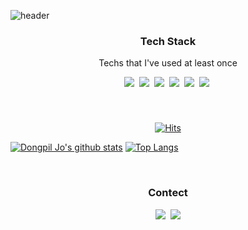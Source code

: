 ![header](https://capsule-render.vercel.app/api?type=soft&color=auto&height=150&section=header&text=DongpilJo&fontSize=70&animation=twinkling)

<h3 align="center"> Tech Stack </h3>

<p align="center"> Techs that I've used at least once </p>

<p align="center">
  <img src="https://img.shields.io/badge/Python-3766AB?style=flat-square&logo=Python&logoColor=white"/></a>&nbsp 
  <img src="https://img.shields.io/badge/Javascript-ffb13b?style=flat-square&logo=javascript&logoColor=white"/></a>&nbsp 
  <img src="https://img.shields.io/badge/css-1572B6?style=flat-square&logo=css3&logoColor=white"/></a>&nbsp 
  <img src="https://img.shields.io/badge/vite-1572B6?style=flat-square&logo=vite3&logoColor=white"/></a>&nbsp
  <img src="https://img.shields.io/badge/vercel-1572B6?style=flat-square&logo=vercel3&logoColor=white"/></a>&nbsp
  <img src="https://img.shields.io/badge/HTML-1572B6?style=flat-square&logo=HTML&logoColor=white"/></a>&nbsp
</p>

<br>

<h3 align="center"></h3>

<div align=center>
	
[![Hits](https://hits.seeyoufarm.com/api/count/incr/badge.svg?url=https%3A%2F%2Fgithub.com%2Feastfilmm&count_bg=%23020715&title_bg=%23020715&icon=openstreetmap.svg&icon_color=%23FFFFFF&title=Visitors&edge_flat=false)](https://hits.seeyoufarm.com)
  </div>

[![Dongpil Jo's github stats](https://github-readme-stats.vercel.app/api?username=eastfilmm)](https://github.com/anuraghazra/github-readme-stats)
[![Top Langs](https://github-readme-stats.vercel.app/api/top-langs/?username=eastfilmm&langs_count=4&layout=compact&theme=white)](https://eastfilmm.github.io/)
  
<br>


<h3 align="center"> Contect </h3>
<p align="center">
  <a href="https://www.instagram.com/east_filmm/"><img src="https://img.shields.io/badge/Instagram-E4405F?style=flat-square&logo=Instagram&logoColor=white&link=https://www.instagram.com/east_filmm/"/></a>&nbsp
  <a href="mailto:ehdvlf001@naver.com"><img src="https://img.shields.io/badge/Gmail-d14836?style=flat-square&logo=Gmail&logoColor=white&link=ehdvlf001@naver.com"/></a>
</p>
<br>
